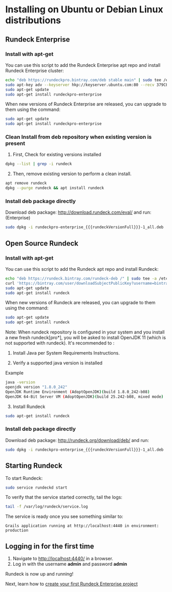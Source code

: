 # Installing on Ubuntu or Debian Linux distributions

## Rundeck Enterprise

### Install with apt-get

You can use this script to add the Rundeck Enterprise apt repo and install Rundeck Enterprise cluster:

```bash
echo "deb https://rundeckpro.bintray.com/deb stable main" | sudo tee /etc/apt/sources.list.d/rundeck.list
sudo apt-key adv --keyserver hkp://keyserver.ubuntu.com:80 --recv 379CE192D401AB61
sudo apt-get update
sudo apt-get install rundeckpro-enterprise
```

When new versions of Rundeck Enterprise are released, you can upgrade to them using the command:

```bash
sudo apt-get update
sudo apt-get install rundeckpro-enterprise
```

### Clean Install from deb repository when existing version is present
1. First, Check for existing versions installed

```bash
dpkg --list | grep -i rundeck
```
2. Then, remove existing version to perform a clean install.

```bash
apt remove rundeck
dpkg --purge rundeck && apt install rundeck
```

### Install deb package directly

Download deb package: http://download.rundeck.com/eval/ and run: (Enterprise)

```bash
sudo dpkg -i rundeckpro-enterprise_{{{rundeckVersionFull}}}-1_all.deb
```

## Open Source Rundeck

### Install with apt-get

You can use this script to add the Rundeck apt repo and install Rundeck:

```bash
echo "deb https://rundeck.bintray.com/rundeck-deb /" | sudo tee -a /etc/apt/sources.list.d/rundeck.list
curl 'https://bintray.com/user/downloadSubjectPublicKey?username=bintray' | sudo apt-key add -
sudo apt-get update
sudo apt-get install rundeck
```

When new versions of Rundeck are released, you can upgrade to them using the command:

```bash
sudo apt-get update
sudo apt-get install rundeck
```

Note: When rundeck repository is configured in your system and you install a new fresh rundeck[pro*], you will be asked to install OpenJDK 11 (which is not supported with rundeck). It's recommended to :

1. Install Java per System Requirements Instructions.

2. Verify a supported java version is installed

Example
```bash
java -version
openjdk version "1.8.0_242"
OpenJDK Runtime Environment (AdoptOpenJDK)(build 1.8.0_242-b08)
OpenJDK 64-Bit Server VM (AdoptOpenJDK)(build 25.242-b08, mixed mode)
```

3. Install Rundeck
```bash
sudo apt-get install rundeck
```

### Install deb package directly

Download deb package: http://rundeck.org/download/deb/ and run:

```bash
sudo dpkg -i rundeckpro-enterprise_{{{rundeckVersionFull}}}-1_all.deb
```

## Starting Rundeck

To start Rundeck:

```bash
sudo service rundeckd start
```

To verify that the service started correctly, tail the logs:

```bash
tail -f /var/log/rundeck/service.log
```

The service is ready once you see something similar to:

```
Grails application running at http://localhost:4440 in environment: production
```

## Logging in for the first time

1. Navigate to [http://localhost:4440/](http://localhost:4440) in a browser.
2. Log in with the username **admin** and password **admin**

Rundeck is now up and running!

Next, learn how to [create your first Rundeck Enterprise project](/manual/03-getting-started.md#project-setup)
